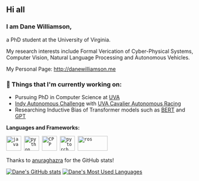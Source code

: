 ## Hi all
### I am Dane Williamson,

a PhD student at the University of Virginia. 

My research interests include Formal Verication of Cyber-Physical Systems, Computer Vision, Natural Language Processing and Autonomous Vehicles. 

My Personal Page: http://danewilliamson.me

### 💼  Things that I'm currently working on: 
* Pursuing PhD in Computer Science at [UVA](https://engineering.virginia.edu/)
* [Indy Autonomous Challenge](https://www.indyautonomouschallenge.com/) with [UVA Cavalier Autonomous Racing](https://autonomousracing.dev/)
* Researching Inductive Bias of Transformer models such as [BERT](https://arxiv.org/abs/1810.04805) and [GPT](https://huggingface.co/transformers/model_doc/gpt.html)


**Languages and Frameworks:**
<p align="left">
    <code><img src="https://github.com/abranhe/programming-languages-logos/blob/master/src/java/java_48x48.png" alt="java" width="40" height="40"/></code>&nbsp;
  <code><img src="https://github.com/abranhe/programming-languages-logos/blob/master/src/python/python_48x48.png" alt="python" width="40" height="40"/></code>&nbsp;
  <code><img src="https://github.com/abranhe/programming-languages-logos/blob/master/src/cpp/cpp_48x48.png" alt="CPP" width="40" height="40" /></code>&nbsp;
  <!-- <code><img src="https://user-images.githubusercontent.com/8006682/89259910-de69ce00-d65d-11ea-94b1-5cdfd24698e4.png" alt="tensorflow" width="40" height="40" /></code>&nbsp; -->
   <code><img src="https://user-images.githubusercontent.com/8006682/89259920-e1fd5500-d65d-11ea-8c5b-b1621303fe19.png" alt="pytorch" width="40" height="40" /></code>&nbsp;
  <code><img src="https://user-images.githubusercontent.com/8006682/89259799-a793b800-d65d-11ea-95f5-b17d14545df6.png" alt="ros" width="80" height="40" /></code>&nbsp;
</p>



Thanks to [anuraghazra](https://github.com/anuraghazra) for the GitHub stats!
<!-- 
![Handuo's Github stats](https://github-readme-stats.vercel.app/api?username=zhanghanduo&show_icons=true)
![Handuo's Top Lang](https://github-readme-stats.vercel.app/api/top-langs/?username=zhanghanduo&layout=compact) -->

[![Dane's GitHub stats](https://github-readme-stats.vercel.app/api?username=dwil2444&show_icons=true)](https://github.com/dwil2444/github-readme-stats)
[![Dane's Most Used Languages](https://github-readme-stats.vercel.app/api/top-langs/?username=dwil2444&layout=compact)](https://github.com/dwil2444/github-readme-stats)
